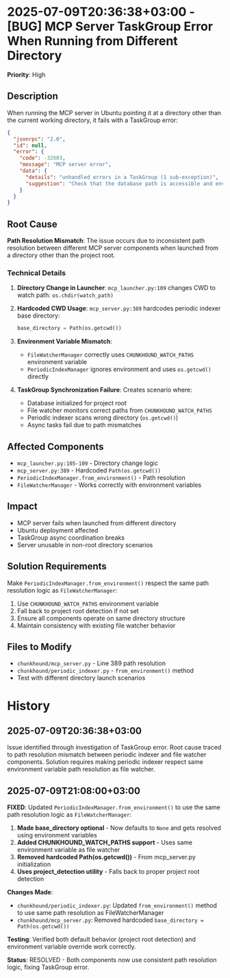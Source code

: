 # 2025-07-09T20:36:38+03:00 - [BUG] MCP Server TaskGroup Error When Running from Different Directory

**Priority**: High

## Description

When running the MCP server in Ubuntu pointing it at a directory other than the current working directory, it fails with a TaskGroup error:

```json
{
  "jsonrpc": "2.0", 
  "id": null, 
  "error": {
    "code": -32603, 
    "message": "MCP server error", 
    "data": {
      "details": "unhandled errors in a TaskGroup (1 sub-exception)", 
      "suggestion": "Check that the database path is accessible and environment variables are correct."
    }
  }
}
```

## Root Cause

**Path Resolution Mismatch**: The issue occurs due to inconsistent path resolution between different MCP server components when launched from a directory other than the project root.

### Technical Details

1. **Directory Change in Launcher**: `mcp_launcher.py:109` changes CWD to watch path: `os.chdir(watch_path)`

2. **Hardcoded CWD Usage**: `mcp_server.py:389` hardcodes periodic indexer base directory:
   ```python
   base_directory = Path(os.getcwd())
   ```

3. **Environment Variable Mismatch**: 
   - `FileWatcherManager` correctly uses `CHUNKHOUND_WATCH_PATHS` environment variable
   - `PeriodicIndexManager` ignores environment and uses `os.getcwd()` directly

4. **TaskGroup Synchronization Failure**: Creates scenario where:
   - Database initialized for project root
   - File watcher monitors correct paths from `CHUNKHOUND_WATCH_PATHS`
   - Periodic indexer scans wrong directory (`os.getcwd()`)
   - Async tasks fail due to path mismatches

## Affected Components

- `mcp_launcher.py:105-109` - Directory change logic
- `mcp_server.py:389` - Hardcoded `Path(os.getcwd())`
- `PeriodicIndexManager.from_environment()` - Path resolution
- `FileWatcherManager` - Works correctly with environment variables

## Impact

- MCP server fails when launched from different directory
- Ubuntu deployment affected
- TaskGroup async coordination breaks
- Server unusable in non-root directory scenarios

## Solution Requirements

Make `PeriodicIndexManager.from_environment()` respect the same path resolution logic as `FileWatcherManager`:

1. Use `CHUNKHOUND_WATCH_PATHS` environment variable
2. Fall back to project root detection if not set
3. Ensure all components operate on same directory structure
4. Maintain consistency with existing file watcher behavior

## Files to Modify

- `chunkhound/mcp_server.py` - Line 389 path resolution
- `chunkhound/periodic_indexer.py` - `from_environment()` method
- Test with different directory launch scenarios

# History

## 2025-07-09T20:36:38+03:00

Issue identified through investigation of TaskGroup error. Root cause traced to path resolution mismatch between periodic indexer and file watcher components. Solution requires making periodic indexer respect same environment variable path resolution as file watcher.

## 2025-07-09T21:08:00+03:00

**FIXED**: Updated `PeriodicIndexManager.from_environment()` to use the same path resolution logic as `FileWatcherManager`:

1. **Made base_directory optional** - Now defaults to `None` and gets resolved using environment variables
2. **Added CHUNKHOUND_WATCH_PATHS support** - Uses same environment variable as file watcher
3. **Removed hardcoded Path(os.getcwd())** - From mcp_server.py initialization
4. **Uses project_detection utility** - Falls back to proper project root detection

**Changes Made**:
- `chunkhound/periodic_indexer.py`: Updated `from_environment()` method to use same path resolution as FileWatcherManager
- `chunkhound/mcp_server.py`: Removed hardcoded `base_directory = Path(os.getcwd())` 

**Testing**: Verified both default behavior (project root detection) and environment variable override work correctly.

**Status**: RESOLVED - Both components now use consistent path resolution logic, fixing TaskGroup error.